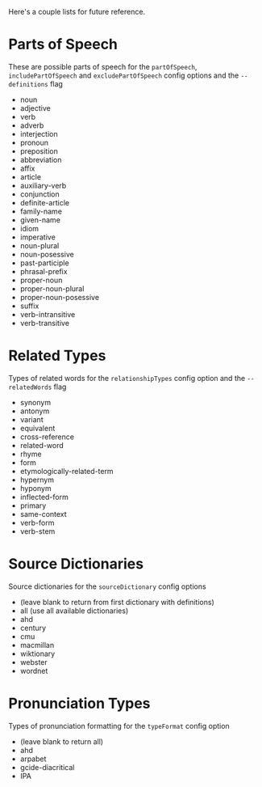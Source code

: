 Here's a couple lists for future reference.

# Parts of Speech
These are possible parts of speech for the `partOfSpeech`, `includePartOfSpeech` and `excludePartOfSpeech` config options and the `--definitions` flag
 * noun
 * adjective
 * verb
 * adverb
 * interjection
 * pronoun
 * preposition
 * abbreviation
 * affix
 * article
 * auxiliary-verb
 * conjunction
 * definite-article
 * family-name
 * given-name
 * idiom
 * imperative
 * noun-plural
 * noun-posessive
 * past-participle
 * phrasal-prefix
 * proper-noun
 * proper-noun-plural
 * proper-noun-posessive
 * suffix
 * verb-intransitive
 * verb-transitive

# Related Types
Types of related words for the `relationshipTypes` config option and the `--relatedWords` flag
 * synonym
 * antonym
 * variant
 * equivalent
 * cross-reference
 * related-word
 * rhyme
 * form
 * etymologically-related-term
 * hypernym
 * hyponym
 * inflected-form
 * primary
 * same-context
 * verb-form
 * verb-stem

# Source Dictionaries
Source dictionaries for the `sourceDictionary` config options
 * (leave blank to return from first dictionary with definitions)
 * all (use all available dictionaries)
 * ahd
 * century
 * cmu
 * macmillan
 * wiktionary
 * webster
 * wordnet

# Pronunciation Types
Types of pronunciation formatting for the `typeFormat` config option
 * (leave blank to return all)
 * ahd
 * arpabet
 * gcide-diacritical
 * IPA
